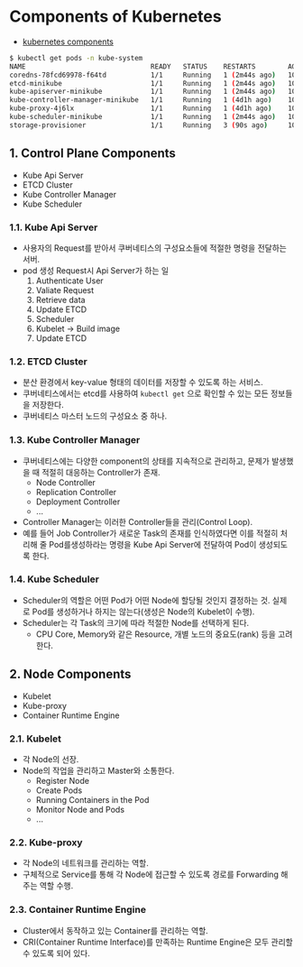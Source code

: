 # Components of Kubernetes

- [kubernetes components](<https://kubernetes.io/docs/concepts/overview/components/>)

```bash
$ kubectl get pods -n kube-system
NAME                               READY   STATUS    RESTARTS        AGE
coredns-78fcd69978-f64td           1/1     Running   1 (2m44s ago)   10d
etcd-minikube                      1/1     Running   1 (2m44s ago)   10d
kube-apiserver-minikube            1/1     Running   1 (2m44s ago)   10d
kube-controller-manager-minikube   1/1     Running   1 (4d1h ago)    10d
kube-proxy-4j6lx                   1/1     Running   1 (4d1h ago)    10d
kube-scheduler-minikube            1/1     Running   1 (2m44s ago)   10d
storage-provisioner                1/1     Running   3 (90s ago)     10d
```

## 1. Control Plane Components

- Kube Api Server
- ETCD Cluster
- Kube Controller Manager
- Kube Scheduler

### 1.1. Kube Api Server

- 사용자의 Request를 받아서 쿠버네티스의 구성요소들에 적절한 명령을 전달하는 서버.
- pod 생성 Request시 Api Server가 하는 일
  1. Authenticate User
  2. Valiate Request
  3. Retrieve data
  4. Update ETCD
  5. Scheduler
  6. Kubelet -> Build image
  7. Update ETCD

### 1.2. ETCD Cluster

- 분산 환경에서 key-value 형태의 데이터를 저장할 수 있도록 하는 서비스.
- 쿠버네티스에서는 etcd를 사용하여 `kubectl get` 으로 확인할 수 있는 모든 정보들을 저장한다.
- 쿠버네티스 마스터 노드의 구성요소 중 하나.

### 1.3. Kube Controller Manager

- 쿠버네티스에는 다양한 component의 상태를 지속적으로 관리하고, 문제가 발생했을 때 적절히 대응하는 Controller가 존재.
  - Node Controller
  - Replication Controller
  - Deployment Controller
  - ...
- Controller Manager는 이러한 Controller들을 관리(Control Loop).
- 예를 들어 Job Controller가 새로운 Task의 존재를 인식하였다면 이를 적절히 처리해 줄 Pod를생성하라는 명령을 Kube Api Server에 전달하여 Pod이 생성되도록 한다.

### 1.4. Kube Scheduler

- Scheduler의 역할은 어떤 Pod가 어떤 Node에 할당될 것인지 결정하는 것. 실제로 Pod를 생성하거나 하지는 않는다(생성은 Node의 Kubelet이 수행).
- Scheduler는 각 Task의 크기에 따라 적절한 Node를 선택하게 된다.
  - CPU Core, Memory와 같은 Resource, 개별 노드의 중요도(rank) 등을 고려한다.

## 2. Node Components

- Kubelet
- Kube-proxy
- Container Runtime Engine

### 2.1. Kubelet

- 각 Node의 선장.
- Node의 작업을 관리하고 Master와 소통한다.
  - Register Node
  - Create Pods
  - Running Containers in the Pod
  - Monitor Node and Pods
  - ...

### 2.2. Kube-proxy

- 각 Node의 네트워크를 관리하는 역할.
- 구체적으로 Service를 통해 각 Node에 접근할 수 있도록 경로를 Forwarding 해주는 역할 수행. 

### 2.3. Container Runtime Engine

- Cluster에서 동작하고 있는 Container를 관리하는 역할.
- CRI(Container Runtime Interface)를 만족하는 Runtime Engine은 모두 관리할 수 있도록 되어 있다.
